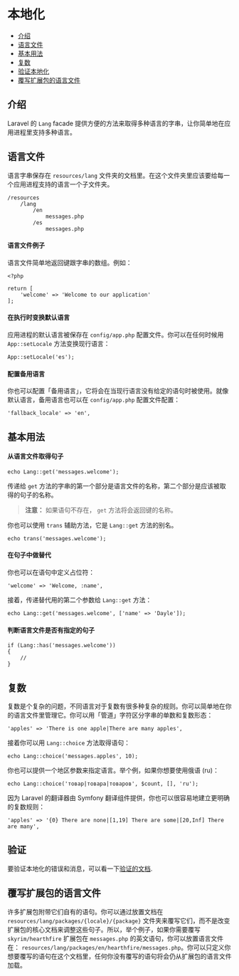 # 本地化

- [介绍](#introduction)
- [语言文件](#language-files)
- [基本用法](#basic-usage)
- [复数](#pluralization)
- [验证本地化](#validation)
- [覆写扩展包的语言文件](#overriding-package-language-files)

<a name="introduction"></a>
## 介绍

Laravel 的 `Lang` facade 提供方便的方法来取得多种语言的字串，让你简单地在应用进程里支持多种语言。

<a name="language-files"></a>
## 语言文件

语言字串保存在 `resources/lang` 文件夹的文档里。在这个文件夹里应该要给每一个应用进程支持的语言一个子文件夹。

	/resources
		/lang
			/en
				messages.php
			/es
				messages.php

#### 语言文件例子

语言文件简单地返回键跟字串的数组。例如：

	<?php

	return [
		'welcome' => 'Welcome to our application'
	];

#### 在执行时变换默认语言

应用进程的默认语言被保存在 `config/app.php` 配置文件。你可以在任何时候用 `App::setLocale` 方法变换现行语言：

	App::setLocale('es');

#### 配置备用语言

你也可以配置「备用语言」，它将会在当现行语言没有给定的语句时被使用。就像默认语言，备用语言也可以在 `config/app.php` 配置文件配置：

	'fallback_locale' => 'en',

<a name="basic-usage"></a>
## 基本用法

#### 从语言文件取得句子

	echo Lang::get('messages.welcome');

传递给 `get` 方法的字串的第一个部分是语言文件的名称，第二个部分是应该被取得的句子的名称。

> **注意：** 如果语句不存在， `get` 方法将会返回键的名称。

你也可以使用 `trans` 辅助方法，它是 `Lang::get` 方法的别名。

	echo trans('messages.welcome');

#### 在句子中做替代

你也可以在语句中定义占位符：

	'welcome' => 'Welcome, :name',

接着，传递替代用的第二个参数给 `Lang::get` 方法：

	echo Lang::get('messages.welcome', ['name' => 'Dayle']);

#### 判断语言文件是否有指定的句子

	if (Lang::has('messages.welcome'))
	{
		//
	}

<a name="pluralization"></a>
## 复数

复数是个复杂的问题，不同语言对于复数有很多种复杂的规则。你可以简单地在你的语言文件里管理它。你可以用「管道」字符区分字串的单数和复数形态：

	'apples' => 'There is one apple|There are many apples',

接着你可以用 `Lang::choice` 方法取得语句：

	echo Lang::choice('messages.apples', 10);

你也可以提供一个地区参数来指定语言。举个例，如果你想要使用俄语 (ru)：

	echo Lang::choice('товар|товара|товаров', $count, [], 'ru');

因为 Laravel 的翻译器由 Symfony 翻译组件提供，你也可以很容易地建立更明确的复数规则：

	'apples' => '{0} There are none|[1,19] There are some|[20,Inf] There are many',


<a name="validation"></a>
## 验证

要验证本地化的错误和消息，可以看一下<a href="/docs/{{version}}/validation#localization">验证的文档</a>.

<a name="overriding-package-language-files"></a>
## 覆写扩展包的语言文件

许多扩展包附带它们自有的语句。你可以通过放置文档在 `resources/lang/packages/{locale}/{package}` 文件夹来覆写它们，而不是改变扩展包的核心文档来调整这些句子。所以，举个例子，如果你需要覆写 `skyrim/hearthfire` 扩展包在 `messages.php` 的英文语句，你可以放置语言文件在： `resources/lang/packages/en/hearthfire/messages.php`。你可以只定义你想要覆写的语句在这个文档里，任何你没有覆写的语句将会仍从扩展包的语言文件加载。
